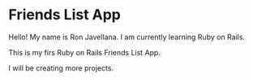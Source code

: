 # Friends List App

Hello! My name is Ron Javellana. I am currently learning Ruby on Rails.

This is my firs Ruby on Rails Friends List App.

I will be creating more projects.